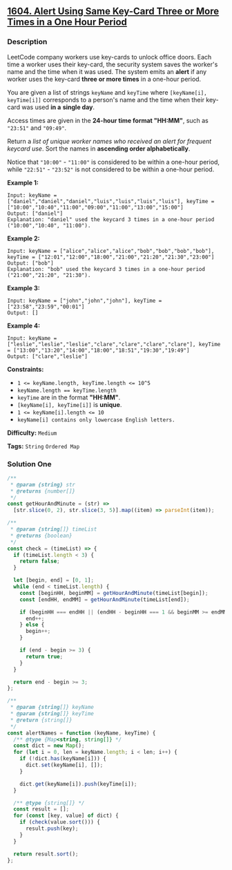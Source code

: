 ## [1604. Alert Using Same Key-Card Three or More Times in a One Hour Period](https://leetcode.com/problems/alert-using-same-key-card-three-or-more-times-in-a-one-hour-period/)

### Description

LeetCode company workers use key-cards to unlock office doors. Each time a worker uses their key-card, the security system saves the worker's name and the time when it was used. The system emits an **alert** if any worker uses the key-card **three or more times** in a one-hour period.

You are given a list of strings `keyName` and `keyTime` where `[keyName[i], keyTime[i]]` corresponds to a person's name and the time when their key-card was used **in a** **single day**.

Access times are given in the **24-hour time format "HH:MM"**, such as `"23:51"` and `"09:49"`.

Return a _list of unique worker names who received an alert for frequent keycard use_. Sort the names in **ascending order alphabetically**.

Notice that `"10:00"` - `"11:00"` is considered to be within a one-hour period, while `"22:51"` - `"23:52"` is not considered to be within a one-hour period.

**Example 1:**

```
Input: keyName = ["daniel","daniel","daniel","luis","luis","luis","luis"], keyTime = ["10:00","10:40","11:00","09:00","11:00","13:00","15:00"]
Output: ["daniel"]
Explanation: "daniel" used the keycard 3 times in a one-hour period ("10:00","10:40", "11:00").
```

**Example 2:**

```
Input: keyName = ["alice","alice","alice","bob","bob","bob","bob"], keyTime = ["12:01","12:00","18:00","21:00","21:20","21:30","23:00"]
Output: ["bob"]
Explanation: "bob" used the keycard 3 times in a one-hour period ("21:00","21:20", "21:30").
```

**Example 3:**

```
Input: keyName = ["john","john","john"], keyTime = ["23:58","23:59","00:01"]
Output: []
```

**Example 4:**

```
Input: keyName = ["leslie","leslie","leslie","clare","clare","clare","clare"], keyTime = ["13:00","13:20","14:00","18:00","18:51","19:30","19:49"]
Output: ["clare","leslie"]
```

**Constraints:**

- `1 <= keyName.length, keyTime.length <= 10^5`
- `keyName.length == keyTime.length`
- `keyTime` are in the format **"HH:MM"**.
- `[keyName[i], keyTime[i]]` is **unique**.
- `1 <= keyName[i].length <= 10`
- `keyName[i] contains only lowercase English letters.`

**Difficulty:** `Medium`

**Tags:** `String` `Ordered Map`

### Solution One

```javascript
/**
 * @param {string} str
 * @returns {number[]}
 */
const getHourAndMinute = (str) =>
  [str.slice(0, 2), str.slice(3, 5)].map((item) => parseInt(item));

/**
 * @param {string[]} timeList
 * @returns {boolean}
 */
const check = (timeList) => {
  if (timeList.length < 3) {
    return false;
  }

  let [begin, end] = [0, 1];
  while (end < timeList.length) {
    const [beginHH, beginMM] = getHourAndMinute(timeList[begin]);
    const [endHH, endMM] = getHourAndMinute(timeList[end]);

    if (beginHH === endHH || (endHH - beginHH === 1 && beginMM >= endMM)) {
      end++;
    } else {
      begin++;
    }

    if (end - begin >= 3) {
      return true;
    }
  }

  return end - begin >= 3;
};

/**
 * @param {string[]} keyName
 * @param {string[]} keyTime
 * @return {string[]}
 */
const alertNames = function (keyName, keyTime) {
  /** @type {Map<string, string[]} */
  const dict = new Map();
  for (let i = 0, len = keyName.length; i < len; i++) {
    if (!dict.has(keyName[i])) {
      dict.set(keyName[i], []);
    }

    dict.get(keyName[i]).push(keyTime[i]);
  }

  /** @type {string[]} */
  const result = [];
  for (const [key, value] of dict) {
    if (check(value.sort())) {
      result.push(key);
    }
  }

  return result.sort();
};
```
